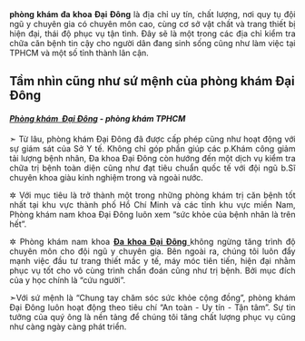 <p>&nbsp;</p>

<p style="text-align:justify"><a href="http://plo.vn/xa-hoi/suc-khoe/phong-kham-dai-dong-co-tot-khong-717706.html" style="padding: 0px; border: 0px; margin: 0px; outline: 0px; box-sizing: inherit; vertical-align: baseline; text-decoration-line: none; font-weight: 700; user-select: text !Important;"><strong>phòng khám đa khoa&nbsp;Đại Đông</strong></a> là địa chỉ uy tín, chất lượng, nơi quy tụ đội ngũ y chuyên gia có chuyên môn cao, cùng cơ sở vật chất và trang thiết bị hiện đại, thái độ phục vụ tận tình. Đây sẽ là một trong các địa chỉ kiểm tra chữa căn bệnh tin cậy cho người dân đang sinh sống cũng như làm việc tại TPHCM và một số tỉnh thành lân cận.</p>

<h2>Tầm nhìn cũng như sứ mệnh của phòng khám Đại Đông</h2>

<h4><em><a href="http://plo.vn/xa-hoi/suc-khoe/phong-kham-dai-dong-co-tot-khong-717706.html">Phòng khám &nbsp;Đại Đông</a> - phòng khám TPHCM</em></h4>

<p style="text-align:justify">➣ Từ lâu, phòng khám Đại Đông đã được cấp phép cũng như hoạt động với sự giám sát của Sở Y tế. Không chỉ góp phần giúp các p.Khám công giảm tải lượng bệnh nhân, Đa khoa Đại Đông còn hướng đến một dịch vụ kiểm tra chữa trị bệnh toàn diện cũng như đạt tiêu chuẩn quốc tế với đội ngũ b.Sĩ chuyên khoa giàu kinh nghiệm trong và ngoài nước.</p>

<p style="text-align:justify">✲ Với mục tiêu là trở thành một trong những phòng khám trị căn bệnh tốt nhất tại khu vực thành phố Hồ Chí Minh và các tỉnh khu vực miền Nam, Phòng khám nam khoa Đại Đông luôn xem &ldquo;sức khỏe của bệnh nhân là trên hết&rdquo;.</p>

<p style="text-align:justify">✲ Phòng khám nam khoa <a href="http://plo.vn/xa-hoi/suc-khoe/phong-kham-dai-dong-co-tot-khong-717706.html"><strong>Đa khoa Đại Đông </strong></a>không ngừng tăng trình độ chuyên môn cho đội ngũ y chuyên gia. Bên ngoài ra, chúng tôi luôn đẩy mạnh việc đầu tư trang thiết mắc y tế, máy móc tiên tiến, hiện đại nhằm phục vụ tốt cho vô cùng trình chẩn đoán cũng như trị bệnh. Bởi mục đích của y học chính là &ldquo;cứu người&rdquo;.</p>

<p style="text-align:justify">➣Với sứ mệnh là &ldquo;Chung tay chăm sóc sức khỏe cộng đồng&rdquo;, phòng khám Đại Đông luôn hoạt động theo tiêu chí &ldquo;An toàn - Uy tín - Tận tâm&rdquo;. Sự tin tưởng của quý ông là nền tảng để chúng tôi tăng chất lượng phục vụ cũng như càng ngày càng phát triển.</p>
